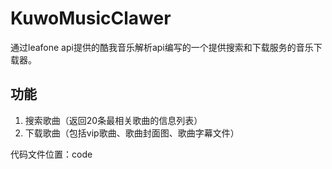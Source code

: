 # KuwoMusicClawer 
通过leafone api提供的酷我音乐解析api编写的一个提供搜索和下载服务的音乐下载器。
## 功能
1. 搜索歌曲（返回20条最相关歌曲的信息列表）
2. 下载歌曲（包括vip歌曲、歌曲封面图、歌曲字幕文件）

代码文件位置：code
